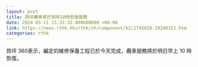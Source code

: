 ```yaml
---
layout: post
title: 昂坪纜車將於明早10時恢復服務
date: 2024-03-21 15:33:32.000000000 +08:00
link: https://news.rthk.hk/rthk/ch/component/k2/1745628-20240321.htm
categories: rthk
---
```


昂坪 360表示，編定的維修保養工程已於今天完成，纜車服務將於明日早上 10 時恢復。
